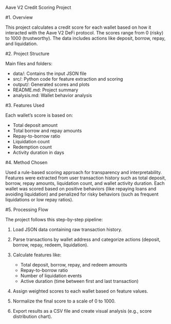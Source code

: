 Aave V2 Credit Scoring Project

#1. Overview

This project calculates a credit score for each wallet based on how it interacted with the Aave V2 DeFi protocol. The scores range from 0 (risky) to 1000 (trustworthy). The data includes actions like deposit, borrow, repay, and liquidation.


#2. Project Structure

Main files and folders:
- data/: Contains the input JSON file
- src/: Python code for feature extraction and scoring
- output/: Generated scores and plots
- README.md: Project summary
- analysis.md: Wallet behavior analysis


#3. Features Used

Each wallet’s score is based on:
- Total deposit amount
- Total borrow and repay amounts
- Repay-to-borrow ratio
- Liquidation count
- Redemption count
- Activity duration in days

  
#4. Method Chosen

Used a rule-based scoring approach for transparency and interpretability. Features were extracted from user transaction history such as total deposit, borrow, repay amounts, liquidation count, and wallet activity duration. Each wallet was scored based on positive behaviors (like repaying loans and avoiding liquidation) and penalized for risky behaviors (such as frequent liquidations or low repay ratios).

#5. Processing Flow

The project follows this step-by-step pipeline:

1. Load JSON data containing raw transaction history.

2. Parse transactions by wallet address and categorize actions (deposit, borrow, repay, redeem, liquidation).
   
3. Calculate features like:
   - Total deposit, borrow, repay, and redeem amounts
   - Repay-to-borrow ratio
   - Number of liquidation events
   - Active duration (time between first and last transaction)

4. Assign weighted scores to each wallet based on feature values.

5. Normalize the final score to a scale of 0 to 1000.

6. Export results as a CSV file and create visual analysis (e.g., score distribution chart).



